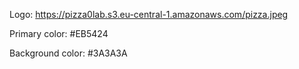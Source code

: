 Logo: https://pizza0lab.s3.eu-central-1.amazonaws.com/pizza.jpeg

Primary color: #EB5424

Background color: #3A3A3A
